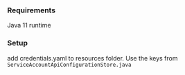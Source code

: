 ### Requirements
Java 11 runtime

### Setup
add credentials.yaml to resources folder. Use the keys from `ServiceAccountApiConfigurationStore.java` 
